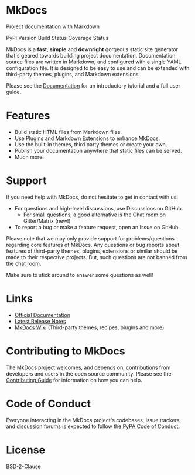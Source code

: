 # MkDocs

Project documentation with Markdown

PyPI Version Build Status Coverage Status

MkDocs is a **fast**, **simple** and **downright** gorgeous static site generator that's geared towards building project documentation. Documentation source files are written in Markdown, and configured with a single YAML configuration file. It is designed to be easy to use and can be extended with third-party themes, plugins, and Markdown extensions.

Please see the [Documentation]("https://www.mkdocs.org/") for an introductory tutorial and a full user guide.

# Features
 - Build static HTML files from Markdown files.
 - Use Plugins and Markdown Extensions to enhance MkDocs.
 - Use the built-in themes, third party themes or create your own.
 - Publish your documentation anywhere that static files can be served.
 - Much more!

# Support

If you need help with MkDocs, do not hesitate to get in contact with us!

 - For questions and high-level discussions, use Discussions on GitHub.
     - For small questions, a good alternative is the Chat room on Gitter/Matrix (new!)
 - To report a bug or make a feature request, open an Issue on GitHub.

Please note that we may only provide support for problems/questions regarding core features of MkDocs. Any questions or bug reports about features of third-party themes, plugins, extensions or similar should be made to their respective projects.
But, such questions are not banned from the [chat room]("https://gitter.im/mkdocs/community).

Make sure to stick around to answer some questions as well!

# Links

 - [Official Documentation]("https://www.mkdocs.org/")
 - [Latest Release Notes]()
 - [MkDocs Wiki]("https://github.com/mkdocs/mkdocs/wiki") (Third-party themes, recipes, plugins and more)

# Contributing to MkDocs

The MkDocs project welcomes, and depends on, contributions from developers and users in the open source community. Please see the [Contributing Guide]("https://www.mkdocs.org/about/contributing/") for information on how you can help.

# Code of Conduct

Everyone interacting in the MkDocs project's codebases, issue trackers, and discussion forums is expected to follow the [PyPA Code of Conduct]("https://www.pypa.io/en/latest/code-of-conduct/").

# License

[BSD-2-Clause]("https://github.com/mkdocs/mkdocs/blob/master/LICENSE")